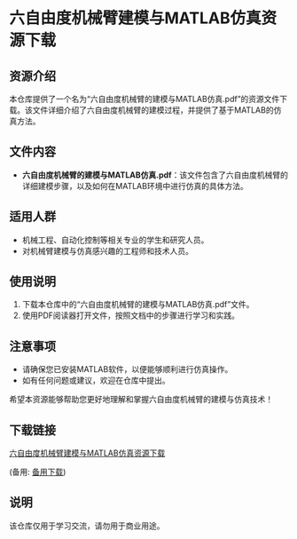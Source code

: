 # 六自由度机械臂建模与MATLAB仿真资源下载

## 资源介绍

本仓库提供了一个名为“六自由度机械臂的建模与MATLAB仿真.pdf”的资源文件下载。该文件详细介绍了六自由度机械臂的建模过程，并提供了基于MATLAB的仿真方法。

## 文件内容

- **六自由度机械臂的建模与MATLAB仿真.pdf**：该文件包含了六自由度机械臂的详细建模步骤，以及如何在MATLAB环境中进行仿真的具体方法。

## 适用人群

- 机械工程、自动化控制等相关专业的学生和研究人员。
- 对机械臂建模与仿真感兴趣的工程师和技术人员。

## 使用说明

1. 下载本仓库中的“六自由度机械臂的建模与MATLAB仿真.pdf”文件。
2. 使用PDF阅读器打开文件，按照文档中的步骤进行学习和实践。

## 注意事项

- 请确保您已安装MATLAB软件，以便能够顺利进行仿真操作。
- 如有任何问题或建议，欢迎在仓库中提出。

希望本资源能够帮助您更好地理解和掌握六自由度机械臂的建模与仿真技术！

## 下载链接
[六自由度机械臂建模与MATLAB仿真资源下载](https://pan.quark.cn/s/9db9030772d8) 

(备用: [备用下载](https://pan.baidu.com/s/1lIfPrvPnxfXdfdK0byMv3Q?pwd=1234))

## 说明

该仓库仅用于学习交流，请勿用于商业用途。
